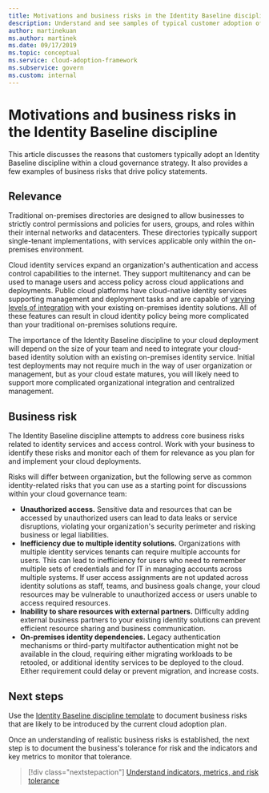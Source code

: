 ```yaml
---
title: Motivations and business risks in the Identity Baseline discipline
description: Understand and see samples of typical customer adoption of an Identity Baseline discipline within a cloud governance strategy.
author: martinekuan
ms.author: martinek
ms.date: 09/17/2019
ms.topic: conceptual
ms.service: cloud-adoption-framework
ms.subservice: govern
ms.custom: internal
---
```


# Motivations and business risks in the Identity Baseline discipline

This article discusses the reasons that customers typically adopt an Identity Baseline discipline within a cloud governance strategy. It also provides a few examples of business risks that drive policy statements.

## Relevance

Traditional on-premises directories are designed to allow businesses to strictly control permissions and policies for users, groups, and roles within their internal networks and datacenters. These directories typically support single-tenant implementations, with services applicable only within the on-premises environment.

Cloud identity services expand an organization's authentication and access control capabilities to the internet. They support multitenancy and can be used to manage users and access policy across cloud applications and deployments. Public cloud platforms have cloud-native identity services supporting management and deployment tasks and are capable of [varying levels of integration](../../decision-guides/identity/index.md) with your existing on-premises identity solutions. All of these features can result in cloud identity policy being more complicated than your traditional on-premises solutions require.

The importance of the Identity Baseline discipline to your cloud deployment will depend on the size of your team and need to integrate your cloud-based identity solution with an existing on-premises identity service. Initial test deployments may not require much in the way of user organization or management, but as your cloud estate matures, you will likely need to support more complicated organizational integration and centralized management.

## Business risk

The Identity Baseline discipline attempts to address core business risks related to identity services and access control. Work with your business to identify these risks and monitor each of them for relevance as you plan for and implement your cloud deployments.

Risks will differ between organization, but the following serve as common identity-related risks that you can use as a starting point for discussions within your cloud governance team:

- **Unauthorized access.** Sensitive data and resources that can be accessed by unauthorized users can lead to data leaks or service disruptions, violating your organization's security perimeter and risking business or legal liabilities.
- **Inefficiency due to multiple identity solutions.** Organizations with multiple identity services tenants can require multiple accounts for users. This can lead to inefficiency for users who need to remember multiple sets of credentials and for IT in managing accounts across multiple systems. If user access assignments are not updated across identity solutions as staff, teams, and business goals change, your cloud resources may be vulnerable to unauthorized access or users unable to access required resources.
- **Inability to share resources with external partners.** Difficulty adding external business partners to your existing identity solutions can prevent efficient resource sharing and business communication.
- **On-premises identity dependencies.** Legacy authentication mechanisms or third-party multifactor authentication might not be available in the cloud, requiring either migrating workloads to be retooled, or additional identity services to be deployed to the cloud. Either requirement could delay or prevent migration, and increase costs.

## Next steps

Use the [Identity Baseline discipline template](./template.md) to document business risks that are likely to be introduced by the current cloud adoption plan.

Once an understanding of realistic business risks is established, the next step is to document the business's tolerance for risk and the indicators and key metrics to monitor that tolerance.

> [!div class="nextstepaction"]
> [Understand indicators, metrics, and risk tolerance](./metrics-tolerance.md)
